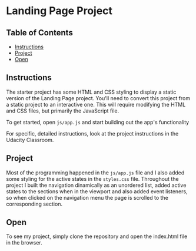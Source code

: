 # Landing Page Project

## Table of Contents

- [Instructions](#instructions)
- [Project](#project)
- [Open](#open)

## Instructions

The starter project has some HTML and CSS styling to display a static version of the Landing Page project. You'll need to convert this project from a static project to an interactive one. This will require modifying the HTML and CSS files, but primarily the JavaScript file.

To get started, open `js/app.js` and start building out the app's functionality

For specific, detailed instructions, look at the project instructions in the Udacity Classroom.

## Project

Most of the programming happened in the `js/app.js` file and I also added some styling for the active states in the `styles.css` file.
Throughout the project I built the navigation dinamically as an unordered list, added active states to the sections when in the viewport and also added event listeners, so when clicked on the navigation menu the page is scrolled to the corresponding section.

## Open
To see my project, simply clone the repository and open the index.html file in the browser.
